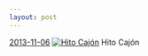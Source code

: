 ```yaml
---
layout: post
---
```


<p>
  <time><a href="/133">2013-11-06</a></time>
  <a href="/133"><img src="{{ site.assets_url }}/133-640.jpg" srcset="{{ site.assets_url }}/133-1280.jpg 1280w, {{ site.assets_url }}/133-960.jpg 960w, {{ site.assets_url }}/133-640.jpg 640w, {{ site.assets_url }}/133-320.jpg 320w" sizes="(min-width: 700px) 50vw, calc(100vw - 2rem)" alt="Hito Cajón" /></a>
  <span>Hito Cajón</span>
</p>
